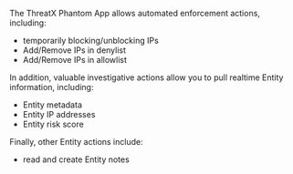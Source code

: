 
The ThreatX Phantom App allows automated enforcement actions, including:

-   temporarily blocking/unblocking IPs
-   Add/Remove IPs in denylist
-   Add/Remove IPs in allowlist

In addition, valuable investigative actions allow you to pull realtime Entity information,
including:

-   Entity metadata
-   Entity IP addresses
-   Entity risk score

Finally, other Entity actions include:

-   read and create Entity notes
